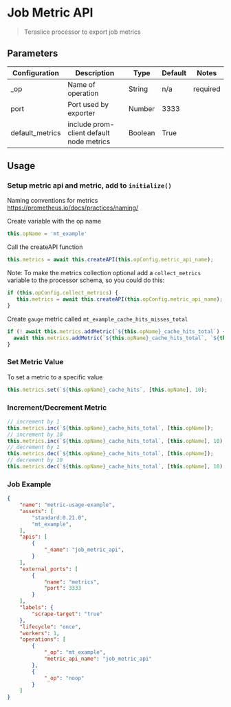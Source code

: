 # Job Metric API

> Teraslice processor to export job metrics

## Parameters

|  Configuration   | Description                                |  Type   | Default  | Notes     |
|------------------|--------------------------------------------|---------|----------|-----------|
| _op              | Name of operation                          | String  | n/a      | required  |
| port             | Port used by exporter                      | Number  | 3333     |           |
| default_metrics  | include prom-client default node metrics   | Boolean | True     |           |

## Usage

### Setup metric api and metric, add to `initialize()`

Naming conventions for metrics <https://prometheus.io/docs/practices/naming/>

Create variable with the op name

```javascript
this.opName = 'mt_example'
```

Call the createAPI function

```javascript
this.metrics = await this.createAPI(this.opConfig.metric_api_name);
```

Note: To make the metrics collection optional add a `collect_metrics` variable to the processor schema, so you could do this:

```javascript
if (this.opConfig.collect_metrics) {
   this.metrics = await this.createAPI(this.opConfig.metric_api_name);
}
```

Create `gauge` metric called `mt_example_cache_hits_misses_total`

```javascript
if (! await this.metrics.addMetric(`${this.opName}_cache_hits_total`) {
  await this.metrics.addMetric(`${this.opName}_cache_hits_total`, `${this.opName} state storage cache hits`, ['op_name'], 'gauge');
}
```

### Set Metric Value

To set a metric to a specific value

```javascript
this.metrics.set(`${this.opName}_cache_hits`, [this.opName], 10);
```

### Increment/Decrement Metric

```javascript
// increment by 1
this.metrics.inc(`${this.opName}_cache_hits_total`, [this.opName]);
// increment by 10
this.metrics.inc(`${this.opName}_cache_hits_total`, [this.opName], 10);
// decrement by 1
this.metrics.dec(`${this.opName}_cache_hits_total`, [this.opName]);
// decrement by 10
this.metrics.dec(`${this.opName}_cache_hits_total`, [this.opName], 10);
```

### Job Example

```json
{
    "name": "metric-usage-example",
    "assets": [
        "standard:0.21.0",
        "mt_example",
    ],
    "apis": [
        {
            "_name": "job_metric_api",
        }
    ],
    "external_ports": [
        {
            "name": "metrics",
            "port": 3333
        }
    ],
    "labels": {
        "scrape-target": "true"
    },
    "lifecycle": "once",
    "workers": 1,
    "operations": [
        {
            "_op": "mt_example",
            "metric_api_name": "job_metric_api"
        },
        {
            "_op": "noop"
        }
    ]
}
```
